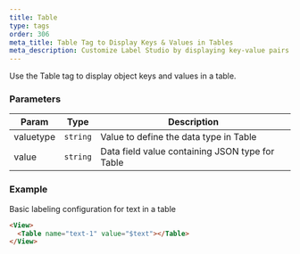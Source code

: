 ```yaml
---
title: Table
type: tags
order: 306
meta_title: Table Tag to Display Keys & Values in Tables
meta_description: Customize Label Studio by displaying key-value pairs in tasks for machine learning and data science projects.
---
```


Use the Table tag to display object keys and values in a table.

### Parameters

| Param | Type | Description |
| --- | --- | --- |
| valuetype | <code>string</code> | Value to define the data type in Table |
| value | <code>string</code> | Data field value containing JSON type for Table |

### Example

Basic labeling configuration for text in a table

```html
<View>
  <Table name="text-1" value="$text"></Table>
</View>
```

